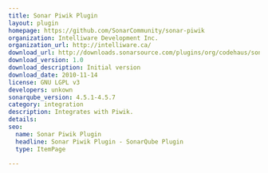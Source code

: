 ```yaml
---
title: Sonar Piwik Plugin
layout: plugin
homepage: https://github.com/SonarCommunity/sonar-piwik
organization: Intelliware Development Inc.
organization_url: http://intelliware.ca/
download_url: http://downloads.sonarsource.com/plugins/org/codehaus/sonar-plugins/sonar-piwik-plugin/1.0/sonar-piwik-plugin-1.0.jar
download_version: 1.0
download_description: Initial version
download_date: 2010-11-14
license: GNU LGPL v3
developers: unkown
sonarqube_version: 4.5.1-4.5.7
category: integration
description: Integrates with Piwik.
details: 
seo: 
  name: Sonar Piwik Plugin
  headline: Sonar Piwik Plugin - SonarQube Plugin
  type: ItemPage

---
```

